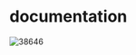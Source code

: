 # documentation 

![38646](https://cloud.githubusercontent.com/assets/5993597/7493457/ff07cfb2-f3ce-11e4-95ff-f0abe5047a9c.JPG)
